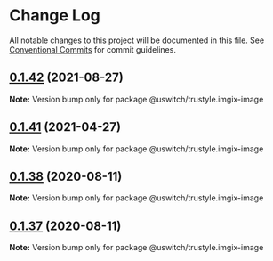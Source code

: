 # Change Log

All notable changes to this project will be documented in this file.
See [Conventional Commits](https://conventionalcommits.org) for commit guidelines.

## [0.1.42](https://github.com/uswitch/trustyle/compare/@uswitch/trustyle.imgix-image@0.1.41...@uswitch/trustyle.imgix-image@0.1.42) (2021-08-27)

**Note:** Version bump only for package @uswitch/trustyle.imgix-image





## [0.1.41](https://github.com/uswitch/trustyle/compare/@uswitch/trustyle.imgix-image@0.1.40...@uswitch/trustyle.imgix-image@0.1.41) (2021-04-27)

**Note:** Version bump only for package @uswitch/trustyle.imgix-image





## [0.1.38](https://github.com/uswitch/trustyle/compare/@uswitch/trustyle.imgix-image@0.1.37...@uswitch/trustyle.imgix-image@0.1.38) (2020-08-11)

**Note:** Version bump only for package @uswitch/trustyle.imgix-image





## [0.1.37](https://github.com/uswitch/trustyle/compare/@uswitch/trustyle.imgix-image@0.1.36...@uswitch/trustyle.imgix-image@0.1.37) (2020-08-11)

**Note:** Version bump only for package @uswitch/trustyle.imgix-image
